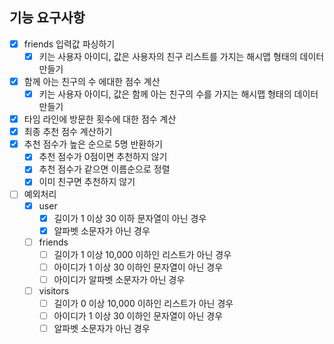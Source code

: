 ## 기능 요구사항

- [x] friends 입력값 파싱하기
    - [x] 키는 사용자 아이디, 값은 사용자의 친구 리스트를 가지는 해시맵 형태의 데이터 만들기
- [x] 함께 아는 친구의 수 에대한 점수 계산
    - [x] 키는 사용자 아이디, 값은 함께 아는 친구의 수를 가지는 해시맵 형태의 데이터 만들기
- [x] 타임 라인에 방문한 횟수에 대한 점수 계산
- [x] 최종 추천 점수 계산하기
- [x] 추천 점수가 높은 순으로 5명 반환하기
    - [x] 추천 점수가 0점이면 추천하지 않기
    - [x] 추천 점수가 같으면 이름순으로 정렬
    - [x] 이미 친구면 추천하지 않기
- [ ] 예외처리
    - [x] user
        - [x] 길이가 1 이상 30 이하 문자열이 아닌 경우
        - [x] 알파벳 소문자가 아닌 경우
    - [ ] friends
        - [ ] 길이가 1 이상 10,000 이하인 리스트가 아닌 경우
        - [ ] 아이디가 1 이상 30 이하인 문자열이 아닌 경우
        - [ ] 아이디가 알파벳 소문자가 아닌 경우
    - [ ] visitors
        - [ ] 길이가 0 이상 10,000 이하인 리스트가 아닌 경우
        - [ ] 아이디가 1 이상 30 이하인 문자열이 아닌 경우
        - [ ] 알파벳 소문자가 아닌 경우
